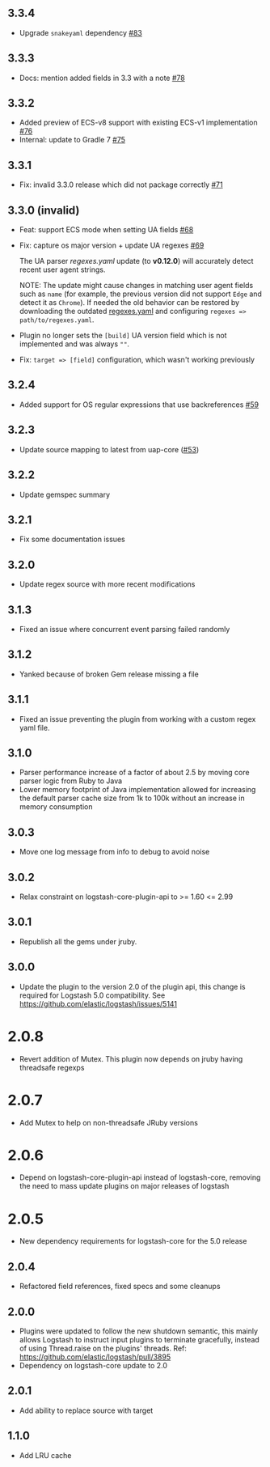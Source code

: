 ## 3.3.4
  - Upgrade `snakeyaml` dependency [#83](https://github.com/logstash-plugins/logstash-filter-useragent/pull/83)

## 3.3.3
  - Docs: mention added fields in 3.3 with a note [#78](https://github.com/logstash-plugins/logstash-filter-useragent/pull/78)

## 3.3.2
  - Added preview of ECS-v8 support with existing ECS-v1 implementation [#76](https://github.com/logstash-plugins/logstash-filter-useragent/pull/76)
  - Internal: update to Gradle 7 [#75](https://github.com/logstash-plugins/logstash-filter-useragent/pull/75)

## 3.3.1
 - Fix: invalid 3.3.0 release which did not package correctly [#71](https://github.com/logstash-plugins/logstash-filter-useragent/pull/71)

## 3.3.0 (invalid)
 - Feat: support ECS mode when setting UA fields [#68](https://github.com/logstash-plugins/logstash-filter-useragent/pull/68)
 
 - Fix: capture os major version + update UA regexes [#69](https://github.com/logstash-plugins/logstash-filter-useragent/pull/69)

   The UA parser *regexes.yaml* update (to **v0.12.0**) will accurately detect recent user agent strings.

   NOTE: The update might cause changes in matching user agent fields such as `name` 
   (for example, the previous version did not support `Edge` and detect it as `Chrome`).
   If needed the old behavior can be restored by downloading the outdated [regexes.yaml](https://raw.githubusercontent.com/ua-parser/uap-core/2e6c983e42e7aae7d957a263cb4d3de7ccbd92af/regexes.yaml) 
   and configuring `regexes => path/to/regexes.yaml`.

 - Plugin no longer sets the `[build]` UA version field which is not implemented and was always `""`.
 - Fix: `target => [field]` configuration, which wasn't working previously

## 3.2.4
 - Added support for OS regular expressions that use backreferences [#59](https://github.com/logstash-plugins/logstash-filter-useragent/pull/59)

## 3.2.3
 - Update source mapping to latest from uap-core ([#53](https://github.com/logstash-plugins/logstash-filter-useragent/issues/53))

## 3.2.2
  - Update gemspec summary

## 3.2.1
  - Fix some documentation issues

## 3.2.0
  - Update regex source with more recent modifications

## 3.1.3
  - Fixed an issue where concurrent event parsing failed randomly

## 3.1.2
  - Yanked because of broken Gem release missing a file

## 3.1.1
  - Fixed an issue preventing the plugin from working with a custom regex yaml file.

## 3.1.0
  - Parser performance increase of a factor of about 2.5 by moving core parser logic from Ruby to Java
  - Lower memory footprint of Java implementation allowed for increasing the default parser cache size from 1k to 100k
    without an increase in memory consumption

## 3.0.3
  - Move one log message from info to debug to avoid noise

## 3.0.2
  - Relax constraint on logstash-core-plugin-api to >= 1.60 <= 2.99

## 3.0.1
  - Republish all the gems under jruby.
## 3.0.0
  - Update the plugin to the version 2.0 of the plugin api, this change is required for Logstash 5.0 compatibility. See https://github.com/elastic/logstash/issues/5141
# 2.0.8
  - Revert addition of Mutex. This plugin now depends on jruby having threadsafe regexps
# 2.0.7
  - Add Mutex to help on non-threadsafe JRuby versions
# 2.0.6
  - Depend on logstash-core-plugin-api instead of logstash-core, removing the need to mass update plugins on major releases of logstash
# 2.0.5
  - New dependency requirements for logstash-core for the 5.0 release
## 2.0.4
 - Refactored field references, fixed specs and some cleanups

## 2.0.0
 - Plugins were updated to follow the new shutdown semantic, this mainly allows Logstash to instruct input plugins to terminate gracefully,
   instead of using Thread.raise on the plugins' threads. Ref: https://github.com/elastic/logstash/pull/3895
 - Dependency on logstash-core update to 2.0

## 2.0.1
  - Add ability to replace source with target

## 1.1.0
  - Add LRU cache

